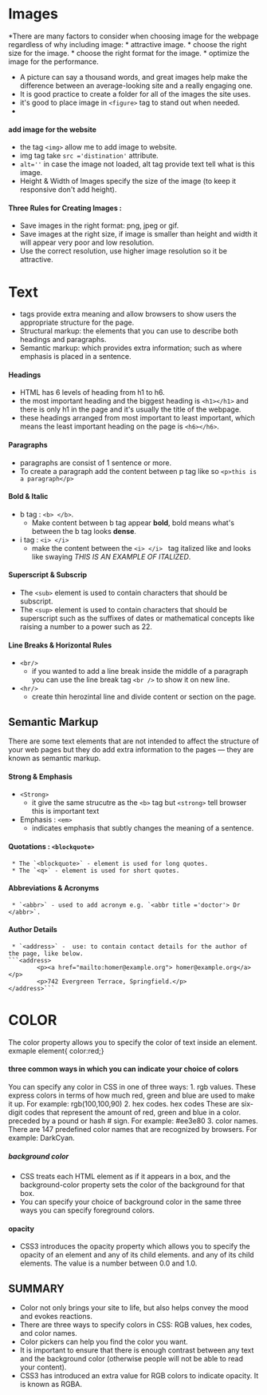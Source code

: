 # Images
  *There are many factors to consider when choosing image for the webpage regardless of why including image:
    * attractive image.
    * choose the right size for the image.
    * choose the right format for the image.
    * optimize the image for the performance.
  * A picture can say a thousand words, and great images help make the difference between an average-looking site and a really engaging one.
  * It is good practice to create a folder for all of the images the site uses.
  * it's good to place image in `<figure>` tag to stand out when needed.
  * 
  
#### add image for the website
  * the tag `<img>` allow me to add image to website.
  * img tag take `src ='distination'` attribute.
  * `alt=''`  in case the image not loaded, alt tag provide text tell what is this image.
  * Height & Width of Images specify the size of the image (to keep it responsive don't add height).

#### Three Rules for Creating Images :
  * Save images in the right format: png, jpeg or gif.
  * Save images at the right size, if image is smaller than height and width it will appear very poor and low resolution.
  * Use the correct resolution, use higher image resolution so it be attractive.

# Text
  * tags provide extra meaning and allow browsers to show users the appropriate structure for the page.
  * Structural markup: the elements that you can use to describe both headings and paragraphs.
  * Semantic markup: which provides extra information; such as where emphasis is placed in a sentence.

#### Headings
  * HTML has 6 levels of heading from h1 to h6.
  * the most important heading and the biggest heading is `<h1></h1>` and there is only h1 in the page and it's usually the title of the webpage.
  * these headings arranged from most important to least important, which means the least important heading on the page is `<h6></h6>`.
  
#### Paragraphs
  * paragraphs are consist of 1 sentence or more.
  * To create a paragraph add the content between p tag like so `<p>this is a paragraph</p>`

#### Bold & Italic
  * b tag : `<b> </b>`.
     * Make content between b tag appear **bold**, bold means what's between the b tag looks **dense**.
  * i tag : `<i> </i>`
     * make the content between the `<i> </i> ` tag italized like and looks like swaying *THIS IS AN EXAMPLE OF ITALIZED*.
   
#### Superscript & Subscrip
  * The `<sub>` element is used to contain characters that should be subscript.
  * The `<sup>` element is used to contain characters that should be superscript such as the suffixes of dates or mathematical concepts like raising a number to a power such as 22.

#### Line Breaks & Horizontal Rules
  * `<br/>`
     * if you wanted to add a line break inside the middle of a paragraph you can use the line break tag `<br />` to show it on new line.
  * `<hr/>` 
     * create thin herozintal line and divide content or section on the page.
 
## Semantic Markup
 There are some text elements that are not intended to affect the structure of your web pages but they do add extra information to the pages — they are known as semantic markup.

#### Strong & Emphasis
   * `<Strong>`
     * it give the same strucutre as the `<b>` tag but `<strong>` tell browser this is important text
   * Emphasis : `<em>`
     *  indicates emphasis that subtly changes the meaning of a sentence.
   
#### Quotations : `<blockquote>`
     * The `<blockquote>` - element is used for long quotes.
     * The `<q>` - element is used for short quotes.

#### Abbreviations & Acronyms
     * `<abbr>` - used to add acronym e.g. `<abbr title ='doctor'> Dr </abbr>`.

#### Author Details
     * `<address>` -  use: to contain contact details for the author of the page, like below.
    ```<address> 
            <p><a href="mailto:homer@example.org"> homer@example.org</a></p>
            <p>742 Evergreen Terrace, Springfield.</p>
    </address>```

# COLOR
  The color property allows you to specify the color of text inside an element.
  exmaple  element{ color:red;}
#### three common ways in which you can indicate your choice of colors
   You can specify any color in CSS in one of three ways:
     1. rgb values.
        These express colors in terms of how much red, green and blue are used to make it up. For example: rgb(100,100,90)
     2. hex codes. 
        hex codes These are six-digit codes that represent the amount of red, green and blue in a color. preceded by a pound or hash # sign. For example: #ee3e80
     3. color names.
        There are 147 predefined color names that are recognized by browsers. For example: DarkCyan.
##### background color
   * CSS treats each HTML element as if it appears in a box, and the background-color  property sets the color of the background for that box.
   * You can specify your choice of background color in the same three ways you can specify foreground colors.
#### opacity
   * CSS3 introduces the opacity property which allows you to specify the opacity of an element and any of its child elements. and any of its child elements. The value is a number between 0.0 and 1.0.

## SUMMARY
   * Color not only brings your site to life, but also helps convey the mood and evokes reactions.
   * There are three ways to specify colors in CSS: RGB values, hex codes, and color names.
   * Color pickers can help you find the color you want.
   * It is important to ensure that there is enough contrast between any text and the background color (otherwise people will not be able to read your content).
   * CSS3 has introduced an extra value for RGB colors to indicate opacity. It is known as RGBA.
